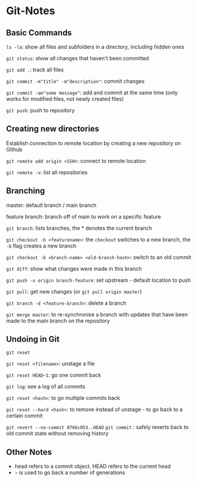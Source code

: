# Git-Notes

## Basic Commands
`ls -la`: show all files and subfolders in a directory, including hidden ones

`git status`: show all changes that haven't been committed 

`git add .`: track all files

`git commit -m"title" -m"description"`: commit changes

`git commit -am"some message"`: add and commit at the same time (only works for modified files, not newly created files)

`git push`: push to repository

## Creating new directories
Establish connection to remote location by creating a new repository on Github

`git remote add origin <SSH>`: connect to remote location

`git remote -v`: list all repositories

## Branching

master: default branch / main branch

feature branch: branch off of main to work on a specific feature

`git branch`: lists branches, the * denotes the current branch

`git checkout -b <featurename>`: the `checkout` switches to a new branch, the `-b` flag creates a new branch

`git checkout -b <branch-name> <old-branch-hash>`: switch to an old commit

`git diff`: show what changes were made in this branch

`git push -u origin branch-feature`: set upstream - default location to push

`git pull`: get new changes (or `git pull origin master`)

`git branch -d <feature-branch>`: delete a branch

`git merge master`: to re-synchronise a branch with updates that have been made to the main branch on the repository

## Undoing in Git

`git reset`

`git reset <filename>`: unstage a file

`git reset HEAD~1`: go one commit back

`git log`: see a log of all commits

`git reset <hash>`: to go multiple commits back

`git reset --hard <hash>`: to remove instead of unstage - to go back to a certain commit

`git revert --no-commit 0766c053..HEAD`
`git commit` : safely reverts back to old commit state without removing history

## Other Notes

* head refers to a commit object. HEAD refers to the current head
* `~` is used to go back a number of generations

